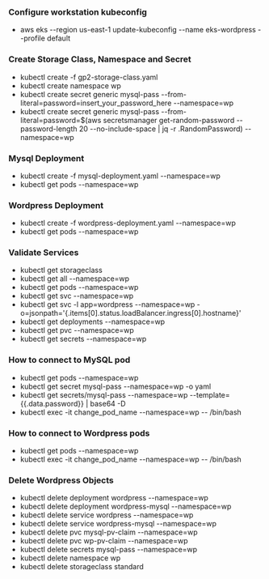 ### Configure workstation kubeconfig

- aws eks --region us-east-1 update-kubeconfig --name eks-wordpress --profile default

### Create Storage Class, Namespace and Secret

- kubectl create -f gp2-storage-class.yaml
- kubectl create namespace wp
- kubectl create secret generic mysql-pass --from-literal=password=insert_your_password_here --namespace=wp
- kubectl create secret generic mysql-pass --from-literal=password=$(aws secretsmanager get-random-password --password-length 20 --no-include-space | jq -r .RandomPassword) --namespace=wp

### Mysql Deployment

- kubectl create -f mysql-deployment.yaml --namespace=wp
- kubectl get pods --namespace=wp

### Wordpress Deployment

- kubectl create -f wordpress-deployment.yaml --namespace=wp
- kubectl get pods --namespace=wp

### Validate Services

- kubectl get storageclass
- kubectl get all --namespace=wp
- kubectl get pods --namespace=wp
- kubectl get svc --namespace=wp
- kubectl get svc -l app=wordpress --namespace=wp -o=jsonpath='{.items[0].status.loadBalancer.ingress[0].hostname}'
- kubectl get deployments --namespace=wp
- kubectl get pvc --namespace=wp
- kubectl get secrets --namespace=wp

### How to connect to MySQL pod 

- kubectl get pods --namespace=wp
- kubectl get secret mysql-pass --namespace=wp -o yaml
- kubectl get secrets/mysql-pass --namespace=wp --template={{.data.password}} | base64 -D
- kubectl exec -it change_pod_name --namespace=wp -- /bin/bash

### How to connect to Wordpress pods

- kubectl get pods --namespace=wp
- kubectl exec -it change_pod_name --namespace=wp -- /bin/bash

### Delete Wordpress Objects

- kubectl delete deployment wordpress --namespace=wp
- kubectl delete deployment wordpress-mysql --namespace=wp
- kubectl delete service wordpress --namespace=wp
- kubectl delete service wordpress-mysql --namespace=wp
- kubectl delete pvc mysql-pv-claim --namespace=wp
- kubectl delete pvc wp-pv-claim --namespace=wp
- kubectl delete secrets mysql-pass --namespace=wp
- kubectl delete namespace wp
- kubectl delete storageclass standard